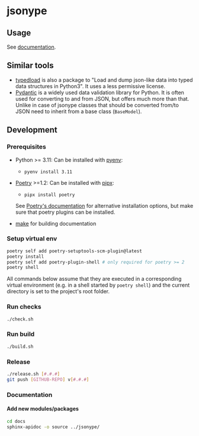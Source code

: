# jsonype

## Usage

See [documentation](https://jsonype.readthedocs.io).

## Similar tools

- [typedload](https://github.com/ltworf/typedload) is also a package to 
  "Load and dump json-like data into typed data structures in Python3". It uses 
  a less permissive license.
- [Pydantic](https://docs.pydantic.dev) is a widely used data validation library for Python.
  It is often used for converting to and from JSON, but offers much more than that. Unlike in case of
  jsonype classes that should be converted from/to JSON need to inherit from a base class (`BaseModel`).

## Development

### Prerequisites

- Python >= 3.11:
  Can be installed with [pyenv](https://github.com/pyenv/pyenv):
  - `pyenv install 3.11`
- [Poetry](https://python-poetry.org/) >=1.2: Can be installed with [pipx](https://pipx.pypa.io/):
  - `pipx install poetry`

  See [Poetry's documentation](https://python-poetry.org/docs/#installation)
  for alternative installation options, but make sure that poetry plugins can be installed.
- [make](https://www.gnu.org/software/make/) for building documentation

### Setup virtual env

```bash
poetry self add poetry-setuptools-scm-plugin@latest
poetry install
poetry self add poetry-plugin-shell # only required for poetry >= 2
poetry shell
```

All commands below assume that they are executed in a corresponding
virtual environment (e.g. in a shell started by `poetry shell`) and the
current directory is set to the project's root folder.

### Run checks

```bash
./check.sh
```

### Run build

```bash
./build.sh
```

### Release

```bash
./release.sh [#.#.#]
git push [GITHUB-REPO] v[#.#.#]
```

### Documentation

#### Add new modules/packages

```bash
cd docs
sphinx-apidoc -o source ../jsonype/
```
